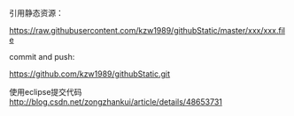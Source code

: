 引用静态资源：

https://raw.githubusercontent.com/kzw1989/githubStatic/master/xxx/xxx.file

commit and push:

https://github.com/kzw1989/githubStatic.git

使用eclipse提交代码
http://blog.csdn.net/zongzhankui/article/details/48653731